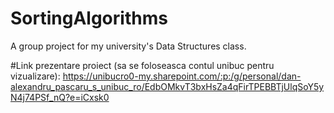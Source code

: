 # SortingAlgorithms
A group project for my university's Data Structures class.

#Link prezentare proiect (sa se foloseasca contul unibuc pentru vizualizare): 
https://unibucro0-my.sharepoint.com/:p:/g/personal/dan-alexandru_pascaru_s_unibuc_ro/EdbOMkvT3bxHsZa4qFirTPEBBTjUlqSoY5yN4j74PSf_nQ?e=iCxsk0
